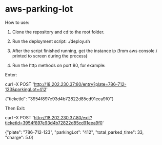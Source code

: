 # aws-parking-lot

How to use:

1. Clone the repository and cd to the root folder.
2. Run the deployment script: ./deploy.sh

3. After the script finished running, get the instance ip (from aws console / printed to screen during the process)

4. Run the http methods on port 80, for example:

Enter:

curl -X POST 'http://18.202.230.37:80/entry?plate=786-712-123&parkingLot=412' 

{"ticketId": "3954f897e93d4b72822d85cd91eea9f0"}

Then Exit:

curl -X POST 'http://18.202.230.37:80/exit?ticketId=3954f897e93d4b72822d85cd91eea9f0'

{"plate": "786-712-123", "parkingLot": "412", "total_parked_time": 33, "charge": 5.0}

